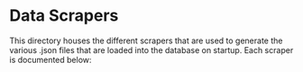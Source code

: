 # Data Scrapers

This directory houses the different scrapers that are used to generate the
various .json files that are loaded into the database on startup. Each scraper
is documented below:
